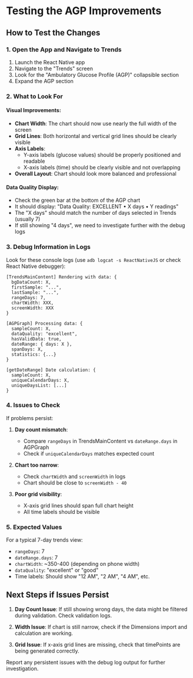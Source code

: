# Testing the AGP Improvements

## How to Test the Changes

### 1. Open the App and Navigate to Trends
1. Launch the React Native app
2. Navigate to the "Trends" screen
3. Look for the "Ambulatory Glucose Profile (AGP)" collapsible section
4. Expand the AGP section

### 2. What to Look For

#### Visual Improvements:
- **Chart Width**: The chart should now use nearly the full width of the screen
- **Grid Lines**: Both horizontal and vertical grid lines should be clearly visible
- **Axis Labels**: 
  - Y-axis labels (glucose values) should be properly positioned and readable
  - X-axis labels (time) should be clearly visible and not overlapping
- **Overall Layout**: Chart should look more balanced and professional

#### Data Quality Display:
- Check the green bar at the bottom of the AGP chart
- It should display: "Data Quality: EXCELLENT • X days • Y readings"
- The "X days" should match the number of days selected in Trends (usually 7)
- If still showing "4 days", we need to investigate further with the debug logs

### 3. Debug Information in Logs

Look for these console logs (use `adb logcat -s ReactNativeJS` or check React Native debugger):

```
[TrendsMainContent] Rendering with data: {
  bgDataCount: X,
  firstSample: "...",
  lastSample: "...",
  rangeDays: 7,
  chartWidth: XXX,
  screenWidth: XXX
}

[AGPGraph] Processing data: {
  sampleCount: X,
  dataQuality: "excellent",
  hasValidData: true,
  dateRange: { days: X },
  spanDays: X,
  statistics: {...}
}

[getDateRange] Date calculation: {
  sampleCount: X,
  uniqueCalendarDays: X,
  uniqueDaysList: [...]
}
```

### 4. Issues to Check

If problems persist:

1. **Day count mismatch**: 
   - Compare `rangeDays` in TrendsMainContent vs `dateRange.days` in AGPGraph
   - Check if `uniqueCalendarDays` matches expected count

2. **Chart too narrow**:
   - Check `chartWidth` and `screenWidth` in logs
   - Chart should be close to `screenWidth - 40`

3. **Poor grid visibility**:
   - X-axis grid lines should span full chart height
   - All time labels should be visible

### 5. Expected Values

For a typical 7-day trends view:
- `rangeDays`: 7
- `dateRange.days`: 7
- `chartWidth`: ~350-400 (depending on phone width)
- `dataQuality`: "excellent" or "good"
- Time labels: Should show "12 AM", "2 AM", "4 AM", etc.

## Next Steps if Issues Persist

1. **Day Count Issue**: If still showing wrong days, the data might be filtered during validation. Check validation logs.

2. **Width Issue**: If chart is still narrow, check if the Dimensions import and calculation are working.

3. **Grid Issue**: If x-axis grid lines are missing, check that timePoints are being generated correctly.

Report any persistent issues with the debug log output for further investigation.
